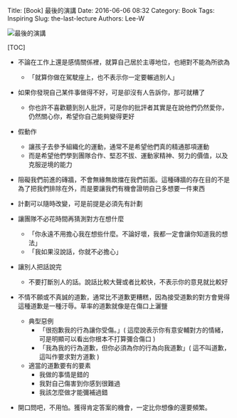 Title: [Book] 最後的演講
Date: 2016-06-06 08:32
Category: Book
Tags: Inspiring
Slug: the-last-lecture
Authors: Lee-W

![最後的演講](http://pic.eslite.com/Upload/Product/200806/m/633519138950888496.jpg)

<!--more-->

[TOC]

* 不論在工作上還是感情關係裡，就算自己居於主導地位，也絕對不能為所欲為
    * 「就算你做在駕駛座上，也不表示你一定要輾過別人」

* 如果你發現自己某件事做得不好，可是卻沒有人告訴你，那可就糟了
    * 你也許不喜歡聽到別人批評，可是你的批評者其實是在說他們仍然愛你，仍然關心你，希望你自己能夠變得更好

* 假動作
    * 讓孩子去參予組織化的運動，通常不是希望他們真的精通那項運動
    * 而是希望他們學到團隊合作、堅忍不拔、運動家精神、努力的價值，以及克服逆境的能力

* 阻礙我們前進的磚牆，不會無緣無故擋在我們前面。這種磚牆的存在目的不是為了把我們排除在外，而是要讓我們有機會證明自己多想要一件東西

* 計劃可以隨時改變，可是前提是必須先有計劃

* 讓團隊不必花時間再猜測對方在想什麼
    * 「你永遠不用擔心我在想些什麼。不論好壞，我都一定會讓你知道我的想法」
    * 「我如果沒說話，你就不必擔心」

* 讓別人把話說完
    * 不要打斷別人的話。說話比較大聲或者比較快，不表示你的意見就比較好

* 不情不願或不真誠的道歉，通常比不道歉更糟糕，因為接受道歉的對方會覺得這種道歉是一種汙辱。草率的道歉就像是在傷口上灑鹽
    * 典型惡例
        * 「很抱歉我的行為讓你受傷。」( 這麼說表示你有意安輔對方的情緒，可是明顯可以看出你根本不打算彌合傷口 )
        * 「我為我的行為道歉，但你必須為你的行為向我道歉」( 這不叫道歉，這叫作要求對方道歉 )
    * 適當的道歉要有的要素
        * 我做的事情是錯的
        * 我對自己傷害到你感到很難過
        * 我該怎麼做才能彌補過錯

* 開口問吧，不用怕。獲得肯定答案的機會，一定比你想像的還要頻繁。
